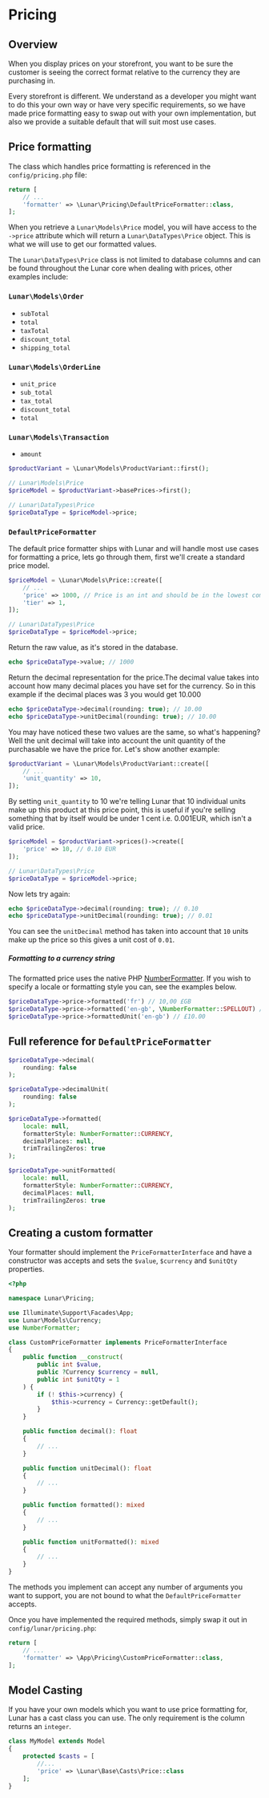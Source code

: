 # Pricing

## Overview

When you display prices on your storefront, you want to be sure the customer is seeing the correct format relative to
the currency they are purchasing in.

Every storefront is different. We understand as a developer you might want to do this your own way or have very specific
requirements, so we have made price formatting easy to swap out with your own implementation, but also we provide a
suitable default that will suit most use cases.

## Price formatting

The class which handles price formatting is referenced in the `config/pricing.php` file:

```php
return [
    // ...
    'formatter' => \Lunar\Pricing\DefaultPriceFormatter::class,
];
```

When you retrieve a `Lunar\Models\Price` model, you will have access to the `->price` attribute which will return
a `Lunar\DataTypes\Price` object. This is what we will use to get our formatted values.

The `Lunar\DataTypes\Price` class is not limited to database columns and can be found throughout the Lunar core when
dealing with prices, other examples include:

### `Lunar\Models\Order`

- `subTotal`
- `total`
- `taxTotal`
- `discount_total`
- `shipping_total`

### `Lunar\Models\OrderLine`

- `unit_price`
- `sub_total`
- `tax_total`
- `discount_total`
- `total`

### `Lunar\Models\Transaction`

- `amount`

```php
$productVariant = \Lunar\Models\ProductVariant::first();

// Lunar\Models\Price
$priceModel = $productVariant->basePrices->first();

// Lunar\DataTypes\Price
$priceDataType = $priceModel->price;
```

### `DefaultPriceFormatter`

The default price formatter ships with Lunar and will handle most use cases for formatting a price, lets go through
them, first we'll create a standard price model.

```php
$priceModel = \Lunar\Models\Price::create([
    // ...
    'price' => 1000, // Price is an int and should be in the lowest common denominator
    'tier' => 1,
]);

// Lunar\DataTypes\Price
$priceDataType = $priceModel->price;
```

Return the raw value, as it's stored in the database.

```php
echo $priceDataType->value; // 1000
```

Return the decimal representation for the price.The decimal value takes into account how many decimal places you have
set for the currency. So in this example if the
decimal places was 3 you would get 10.000

```php
echo $priceDataType->decimal(rounding: true); // 10.00
echo $priceDataType->unitDecimal(rounding: true); // 10.00
```

You may have noticed these two values are the same, so what's happening? Well the unit decimal will take into account
the unit quantity of the purchasable we have the price for. Let's show another example:

```php
$productVariant = \Lunar\Models\ProductVariant::create([
    // ...
    'unit_quantity' => 10,
]);
```

By setting `unit_quantity` to 10 we're telling Lunar that 10 individual units make up this product at this price point,
this is useful if you're selling something that by itself would be under 1 cent i.e. 0.001EUR, which isn't a valid
price.

```php
$priceModel = $productVariant->prices()->create([
    'price' => 10, // 0.10 EUR
]);

// Lunar\DataTypes\Price
$priceDataType = $priceModel->price;
```

Now lets try again:

```php
echo $priceDataType->decimal(rounding: true); // 0.10
echo $priceDataType->unitDecimal(rounding: true); // 0.01
```

You can see the `unitDecimal` method has taken into account that `10` units make up the price so this gives a unit cost
of `0.01`.

##### Formatting to a currency string

The formatted price uses the native PHP [NumberFormatter](https://www.php.net/manual/en/class.numberformatter.php). If
you wish to specify a locale or formatting style you can, see the examples below.

```php
$priceDataType->price->formatted('fr') // 10,00 £GB
$priceDataType->price->formatted('en-gb', \NumberFormatter::SPELLOUT) // ten point zero zero.
$priceDataType->price->formattedUnit('en-gb') // £10.00
```

## Full reference for `DefaultPriceFormatter`

```php
$priceDataType->decimal(
    rounding: false
);

$priceDataType->decimalUnit(
    rounding: false
);

$priceDataType->formatted(
    locale: null, 
    formatterStyle: NumberFormatter::CURRENCY,
    decimalPlaces: null, 
    trimTrailingZeros: true
);

$priceDataType->unitFormatted(
    locale: null, 
    formatterStyle: NumberFormatter::CURRENCY,
    decimalPlaces: null, 
    trimTrailingZeros: true
);
```

## Creating a custom formatter

Your formatter should implement the `PriceFormatterInterface` and have a constructor was accepts and sets
the `$value`, `$currency` and `$unitQty` properties.

```php
<?php

namespace Lunar\Pricing;

use Illuminate\Support\Facades\App;
use Lunar\Models\Currency;
use NumberFormatter;

class CustomPriceFormatter implements PriceFormatterInterface
{
    public function __construct(
        public int $value,
        public ?Currency $currency = null,
        public int $unitQty = 1
    ) {
        if (! $this->currency) {
            $this->currency = Currency::getDefault();
        }
    }

    public function decimal(): float
    {
        // ...
    }

    public function unitDecimal(): float
    {
        // ...
    }

    public function formatted(): mixed
    {
        // ...
    }

    public function unitFormatted(): mixed
    {
        // ...
    }
}
```

The methods you implement can accept any number of arguments you want to support, you are not bound to what
the `DefaultPriceFormatter` accepts.

Once you have implemented the required methods, simply swap it out in `config/lunar/pricing.php`:

```php
return [
    // ...
    'formatter' => \App\Pricing\CustomPriceFormatter::class,
];
```

## Model Casting

If you have your own models which you want to use price formatting for, Lunar has a cast class you can use. The only
requirement is the column returns an `integer`.

```php
class MyModel extends Model
{
    protected $casts = [
        //...
        'price' => \Lunar\Base\Casts\Price::class
    ];
}
```